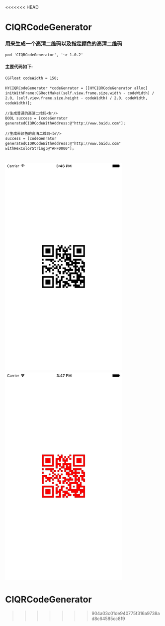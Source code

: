 <<<<<<< HEAD
# CIQRCodeGenerator

### 用来生成一个高清二维码以及指定颜色的高清二维码<br/>
```
pod 'CIQRCodeGenerator', '~> 1.0.2'
```

#### 主要代码如下:
  ```
  CGFloat codeWidth = 150;
    
  HYCIQRCodeGenerator *codeGenrator = [[HYCIQRCodeGenerator alloc] initWithFrame:CGRectMake((self.view.frame.size.width - codeWidth) / 2.0, (self.view.frame.size.height - codeWidth) / 2.0, codeWidth, codeWidth)];
    
  //生成普通的高清二维码<br/>
  BOOL success = [codeGenrator generatedCIQRCodeWithAddress:@"http://www.baidu.com"];
    
  //生成带颜色的高清二维码<br/>
  success = [codeGenrator generatedCIQRCodeWithAddress:@"http://www.baidu.com" withHexColorString:@"#FF0000"];
  ```
  ![](https://github.com/hotwill07/CIQRCodeGenerator/blob/master/normal.png)  ![](https://github.com/hotwill07/CIQRCodeGenerator/blob/master/color.png)
=======
# CIQRCodeGenerator
>>>>>>> 904a03c01de940775f316a9738ad8c64585cc8f9
